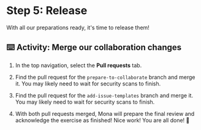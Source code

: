 # Step 5: Release

With all our preparations ready, it's time to release them!

## ⌨️ Activity: Merge our collaboration changes

1. In the top navigation, select the **Pull requests** tab.

1. Find the pull request for the `prepare-to-collaborate` branch and merge it. You may likely need to wait for security scans to finish.

1. Find the pull request for the `add-issue-templates` branch and merge it. You may likely need to wait for security scans to finish.

1. With both pull requests merged, Mona will prepare the final review and acknowledge the exercise as finished! Nice work! You are all done! 🎉
